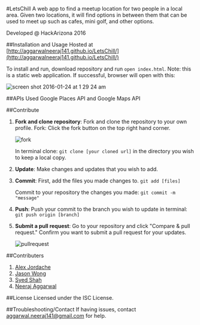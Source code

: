 #LetsChill
A web app to find a meetup location for two people in a local area. Given two locations, it will find options in between them that can be used to meet up such as cafes, mini golf, and other options.



Developed @ HackArizona 2016

##Installation and Usage
Hosted at [http://aggarwalneeraj141.github.io/LetsChill/](http://aggarwalneeraj141.github.io/LetsChill/)

To install and run, download repository and run ```open index.html```. Note: this is a static web application. If successful, browser will open with this:

![screen shot 2016-01-24 at 1 29 24 am](https://cloud.githubusercontent.com/assets/7104017/12535240/00cc1e90-c23a-11e5-9e63-5236f614af7a.jpg)


##APIs Used
Google Places API and Google Maps API

##Contribute
1. **Fork and clone repository**: Fork and clone the repository to your own profile.
    Fork: Click the fork button on the top right hand corner.

    ![fork](https://cloud.githubusercontent.com/assets/7104017/12533246/fe8d5a98-c1e6-11e5-93a6-81c4ffa81d54.png)
    
    In terminal clone: ```git clone [your cloned url]```
    in the directory you wish to keep a local copy.
2. **Update**: Make changes and updates that you wish to add.
3. **Commit**: First, add the files you made changes to. ```git add [files]```
    
    Commit to your repository the changes you made: ```git commit -m "message"```
4. **Push**: Push your commit to the branch you wish to update in terminal: ```git push origin [branch]```
5. **Submit a pull request**: Go to your repository and click "Compare & pull request." Confirm you want to submit a pull request for your updates. 

    ![pullrequest](https://cloud.githubusercontent.com/assets/7104017/12533289/70798ff4-c1e8-11e5-8c6b-c5916de487ee.png)

##Contributers
1. [Alex Jordache](http://alexjordache.me)
2. [Jason Wong](http://jasonkcwong.com)
3. [Syed Shah](http://www.linkedin.com/in/syedzafarshah6)
4. [Neeraj Aggarwal](http://neerajaggarwal.com)

##License
Licensed under the ISC License.

##Troubleshooting/Contact
If having issues, contact aggarwal.neeraj141@gmail.com for help.
